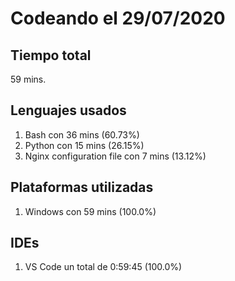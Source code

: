 # Codeando el 29/07/2020

## Tiempo total
59 mins.

## Lenguajes usados
1. Bash con 36 mins (60.73%)
1. Python con 15 mins (26.15%)
1. Nginx configuration file con 7 mins (13.12%)

## Plataformas utilizadas
1. Windows con 59 mins (100.0%)

## IDEs
1. VS Code un total de 0:59:45 (100.0%)
